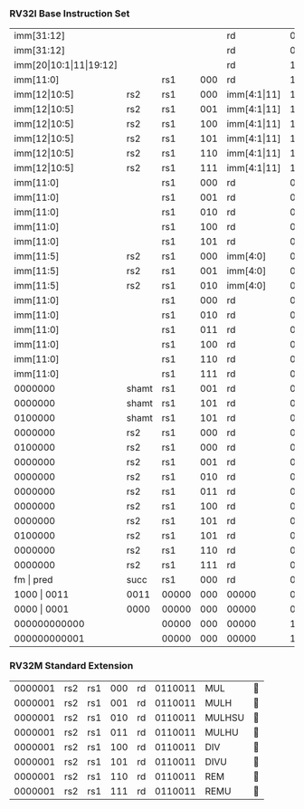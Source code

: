### RV32I Base Instruction Set

| | | | | | | | |
|-|-|-|-|-|-|-|-|
|imm[31:12]               |     |      |    |rd           |0110111 | LUI       | ✅ |
|imm[31:12]               |     |      |    |rd           |0010111 | AUIPC     | ✅ |
|imm[20\|10:1\|11\|19:12] |     |      |    |rd           |1101111 | JAL       | ✅ |
|imm[11:0]                |     |rs1   |000 |rd           |1100111 | JALR      | ✅ |
|imm[12\|10:5]            |rs2  |rs1   |000 |imm[4:1\|11] |1100011 | BEQ       | ✅ |
|imm[12\|10:5]            |rs2  |rs1   |001 |imm[4:1\|11] |1100011 | BNE       | ✅ |
|imm[12\|10:5]            |rs2  |rs1   |100 |imm[4:1\|11] |1100011 | BLT       | ✅ |
|imm[12\|10:5]            |rs2  |rs1   |101 |imm[4:1\|11] |1100011 | BGE       | ✅ |
|imm[12\|10:5]            |rs2  |rs1   |110 |imm[4:1\|11] |1100011 | BLTU      | ✅ |
|imm[12\|10:5]            |rs2  |rs1   |111 |imm[4:1\|11] |1100011 | BGEU      | ✅ |
|imm[11:0]                |     |rs1   |000 |rd           |0000011 | LB        | 🔨 |
|imm[11:0]                |     |rs1   |001 |rd           |0000011 | LH        | 🔨 |
|imm[11:0]                |     |rs1   |010 |rd           |0000011 | LW        | 🔨 |
|imm[11:0]                |     |rs1   |100 |rd           |0000011 | LBU       | 🔨 |
|imm[11:0]                |     |rs1   |101 |rd           |0000011 | LHU       | 🔨 |
|imm[11:5]                |rs2  |rs1   |000 |imm[4:0]     |0100011 | SB        | 🔨 |
|imm[11:5]                |rs2  |rs1   |001 |imm[4:0]     |0100011 | SH        | 🔨 |
|imm[11:5]                |rs2  |rs1   |010 |imm[4:0]     |0100011 | SW        | 🔨 |
|imm[11:0]                |     |rs1   |000 |rd           |0010011 | ADDI      | ✅ |
|imm[11:0]                |     |rs1   |010 |rd           |0010011 | SLTI      | ✅ |
|imm[11:0]                |     |rs1   |011 |rd           |0010011 | SLTIU     | ✅ |
|imm[11:0]                |     |rs1   |100 |rd           |0010011 | XORI      | ✅ |
|imm[11:0]                |     |rs1   |110 |rd           |0010011 | ORI       | ✅ |
|imm[11:0]                |     |rs1   |111 |rd           |0010011 | ANDI      | ✅ |
|0000000                  |shamt|rs1   |001 |rd           |0010011 | SLLI      | ✅ |
|0000000                  |shamt|rs1   |101 |rd           |0010011 | SRLI      | ✅ |
|0100000                  |shamt|rs1   |101 |rd           |0010011 | SRAI      | ✅ |
|0000000                  |rs2  |rs1   |000 |rd           |0110011 | ADD       | ✅ |
|0100000                  |rs2  |rs1   |000 |rd           |0110011 | SUB       | ✅ |
|0000000                  |rs2  |rs1   |001 |rd           |0110011 | SLL       | ✅ |
|0000000                  |rs2  |rs1   |010 |rd           |0110011 | SLT       | ✅ |
|0000000                  |rs2  |rs1   |011 |rd           |0110011 | SLTU      | ✅ |
|0000000                  |rs2  |rs1   |100 |rd           |0110011 | XOR       | ✅ |
|0000000                  |rs2  |rs1   |101 |rd           |0110011 | SRL       | ✅ |
|0100000                  |rs2  |rs1   |101 |rd           |0110011 | SRA       | ✅ |
|0000000                  |rs2  |rs1   |110 |rd           |0110011 | OR        | ✅ |
|0000000                  |rs2  |rs1   |111 |rd           |0110011 | AND       | ✅ |
|fm      \| pred          |succ |rs1   |000 |rd           |0001111 | FENCE     | 🚫 |
|1000    \| 0011          |0011 |00000 |000 |00000        |0001111 | FENCE.TSO | 🚫 |
|0000    \| 0001          |0000 |00000 |000 |00000        |0001111 | PAUSE     | 🚫 |
|000000000000             |     |00000 |000 |00000        |1110011 | ECALL     | 🚫 |
|000000000001             |     |00000 |000 |00000        |1110011 | EBREAK    | 🚫 |

### RV32M Standard Extension

| | | | | | | | |
|-|-|-|-|-|-|-|-|
|0000001                  |rs2  |rs1   |000 |rd           |0110011 | MUL      | 🚫 |
|0000001                  |rs2  |rs1   |001 |rd           |0110011 | MULH     | 🚫 |
|0000001                  |rs2  |rs1   |010 |rd           |0110011 | MULHSU   | 🚫 |
|0000001                  |rs2  |rs1   |011 |rd           |0110011 | MULHU    | 🚫 |
|0000001                  |rs2  |rs1   |100 |rd           |0110011 | DIV      | 🚫 |
|0000001                  |rs2  |rs1   |101 |rd           |0110011 | DIVU     | 🚫 |
|0000001                  |rs2  |rs1   |110 |rd           |0110011 | REM      | 🚫 |
|0000001                  |rs2  |rs1   |111 |rd           |0110011 | REMU     | 🚫 |
